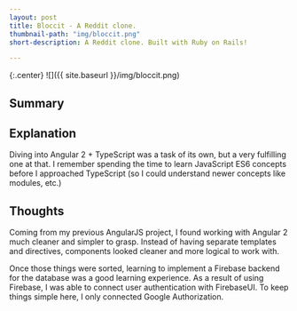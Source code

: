 ```yaml
---
layout: post
title: Bloccit - A Reddit clone.
thumbnail-path: "img/bloccit.png"
short-description: A Reddit clone. Built with Ruby on Rails!

---
```


{:.center}
![]({{ site.baseurl }}/img/bloccit.png)

## Summary



## Explanation

Diving into Angular 2 + TypeScript was a task of its own, but a very fulfilling one at that. I remember spending the time to learn JavaScript ES6 concepts before I approached TypeScript (so I could understand newer concepts like modules, etc.)

## Thoughts

Coming from my previous AngularJS project, I found working with Angular 2 much cleaner and simpler to grasp. Instead of having separate templates and directives, components looked cleaner and more logical to work with.

Once those things were sorted, learning to implement a Firebase backend for the database was a good learning experience. As a result of using Firebase, I was able to connect user authentication with FirebaseUI. To keep things simple here, I only connected Google Authorization.
